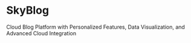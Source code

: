 # SkyBlog
Cloud Blog Platform with Personalized Features, Data Visualization, and Advanced Cloud Integration
